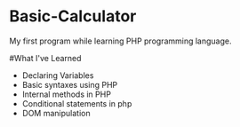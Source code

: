 # Basic-Calculator

My first program while learning PHP programming language.

#What I've Learned
* Declaring Variables 
* Basic syntaxes using PHP
* Internal methods in PHP
* Conditional statements in php
* DOM manipulation
